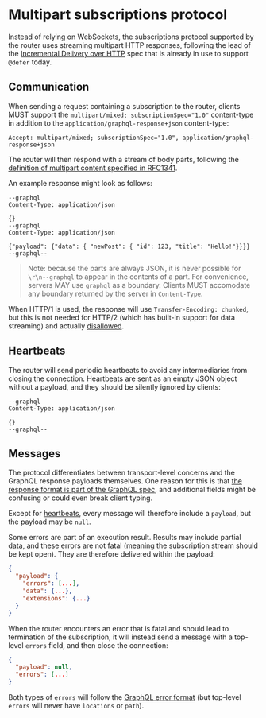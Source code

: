 # Multipart subscriptions protocol

Instead of relying on WebSockets, the subscriptions protocol supported by the router uses streaming multipart HTTP responses, following the lead of the [Incremental Delivery over HTTP](https://github.com/graphql/graphql-over-http/blob/main/rfcs/IncrementalDelivery.md) spec that is already in use to support `@defer` today.

## Communication

When sending a request containing a subscription to the router, clients MUST support the `multipart/mixed; subscriptionSpec="1.0"` content-type in addition to the `application/graphql-response+json` content-type:

```
Accept: multipart/mixed; subscriptionSpec="1.0", application/graphql-response+json
```

The router will then respond with a stream of body parts, following the [definition of multipart content specified in RFC1341](https://www.w3.org/Protocols/rfc1341/7_2_Multipart.html).

An example response might look as follows:

```
--graphql
Content-Type: application/json

{}
--graphql
Content-Type: application/json

{"payload": {"data": { "newPost": { "id": 123, "title": "Hello!"}}}}
--graphql--
```

> Note: because the parts are always JSON, it is never possible for `\r\n--graphql` to appear in the contents of a part. For convenience, servers MAY use `graphql` as a boundary.
> Clients MUST accomodate any boundary returned by the server in `Content-Type`.

When HTTP/1 is used, the response will use `Transfer-Encoding: chunked`, but this is not needed for HTTP/2 (which has built-in support for data streaming) and actually [disallowed](https://developer.mozilla.org/en-US/docs/Web/HTTP/Headers/Transfer-Encoding).

## Heartbeats

The router will send periodic heartbeats to avoid any intermediaries from closing the connection. Heartbeats are sent as an empty JSON object without a payload, and they should be silently ignored by clients:

```
--graphql
Content-Type: application/json

{}
--graphql--
```

## Messages

The protocol differentiates between transport-level concerns and the GraphQL response payloads themselves. One reason for this is that [the response format is part of the GraphQL spec](https://spec.graphql.org/draft/#sec-Response-Format), and additional fields might be confusing or could even break client typing.

Except for [heartbeats](#heartbeats), every message will therefore include a `payload`, but the payload may be `null`.

Some errors are part of an execution result. Results may include partial data, and these errors are not fatal (meaning the subscription stream should be kept open). They are therefore delivered within the payload:

```json
{
  "payload": {
    "errors": [...],
    "data": {...},
    "extensions": {...}
  }
}
```

When the router encounters an error that is fatal and should lead to termination of the subscription, it will instead send a message with a top-level `errors` field, and then close the connection:

```json
{
  "payload": null,
  "errors": [...]
}
```

Both types of `errors` will follow the [GraphQL error format](http://spec.graphql.org/draft/#sec-Errors.Error-Result-Format) (but top-level `errors` will never have `locations` or `path`).

